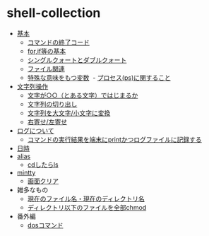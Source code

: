# shell-collection
- [基本](basic)
  - [コマンドの終了コード](basic/exit_code.md)
  - [for,if等の基本](basic/basic.md)
  - [シングルクォートとダブルクォート](http://qiita.com/cocodrips/items/bb3640a9834c8978d48a)
  - [ファイル関連](basic/file.md)
  - [特殊な意味をもつ変数](basic/special_variables.md)
  - [プロセス(ps)に関すること](basic/ps.md)
- [文字列操作](string)
  - [文字が○○（とある文字）ではじまるか](string/startswith.md)
  - [文字列の切り出し](string/substring.md)
  - [文字列を大文字/小文字に変換](string/uppercase-and-lowercase.md)
  - [右寄せ/左寄せ](string/right_and_left_justfy.md)
- [ログについて](log)
  - [コマンドの実行結果を端末にprintかつログファイルに記録する](log/echo_and_log.md)
- [日時](date)
- [alias](alias)
  - [cdしたらls](alias/cd_and_ls.md)
- [mintty](mintty)
  - [画面クリア](mintty/clear.md)
- 雑多なもの
  - [現在のファイル名・現在のディレクトリ名](path.md)
  - [ディレクトリ以下のファイルを全部chmod](find_chmod.md)
- 番外編
  - [dosコマンド](ds.md)
